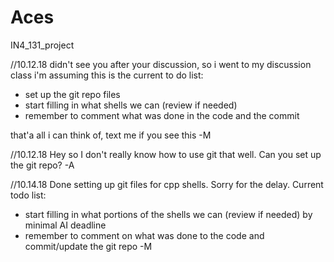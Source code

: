 # Aces
IN4_131_project

//10.12.18
didn't see you after your discussion, so i went to my discussion class
i'm assuming this is the current to do list:
* set up the git repo files
* start filling in what shells we can (review if needed)
* remember to comment what was done in the code and the commit

that'a all i can think of, text me if you see this
-M

//10.12.18
Hey so I don't really know how to use git that well. Can you set up the git repo?
-A

//10.14.18
Done setting up git files for cpp shells. Sorry for the delay.
Current todo list:
* start filling in what portions of the shells we can (review if needed) by minimal AI deadline
* remember to comment on what was done to the code and commit/update the git repo
-M
